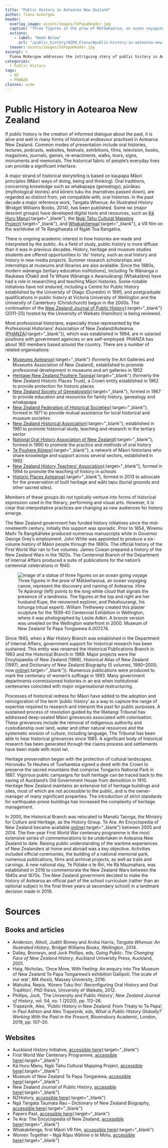 ```yaml
---
title: "Public History in Aotearoa New Zealand"
author: fiona mckergow
header:
  overlay_image: assets/images/TePapaHeader.jpg
  caption: "Three figures in the prow of Mātāwhaorua, an ocean voyaging canoe, represent the discovery and naming of Aotearoa. © Museum of New Zealand Te Papa Tongarewa A.007274"
  actions:
    - label: "Read Below"
      url: "/public_history/NZPH_Fiona/#public-history-in-aotearoa-new-zealand"
  teaser: assets/images/TePapaHeader.jpg
excerpt: >
  Fiona McKergow addresses the intriguing story of public history in Aotearoa New Zealand, including an exploration of its place in the ongoing processes of historical redress for Māori.
categories:
  - Public History
tags:
  - NZ
  - PHANZA
classes: wide
---
```

# Public History in Aotearoa New Zealand
If public history is the creation of informed dialogue about the past, it is alive and well in many forms of historical endeavour practised in Aotearoa New Zealand. Common modes of presentation include oral histories, lectures, podcasts, websites, festivals, exhibitions, films, television, books, magazines, journals, games, re-enactments, walks, tours, signs, monuments and memorials. The historical fabric of people’s everyday lives can provide a significant interface.

A major strand of historical storytelling is based on kaupapa Māori principles (Māori ways of doing, being and thinking). Oral traditions, concerning knowledge such as whakapapa (genealogy), pūrākau (mythological stories) and kōrero tuku iho (narratives passed down), are regarded as distinct from, yet compatible with, oral histories. In the past decade a major reference work, Tangata Whenua: An Illustrated History (Bridget Williams Books, 2014), has been published. Some iwi (major descent groups) have developed digital tools and resources, such as [Kā Huru Manu](https://www.kahurumanu.co.nz/){:target="_blank"}, the [Ngāi Tahu Cultural Mapping Project](https://www.kahurumanu.co.nz/){:target="_blank"}, and [Whakakitenga](https://www.wgtn.ac.nz/victorious/issues/victorious-2020/soaring-into-an-historical-maori-worldview-with-vr){:target="_blank"}, a VR film on the worldview of Te Rangihaeata of Ngāti Toa Rangatira.

There is ongoing academic interest in how histories are made and interpreted by the public. As a field of study, public history is more diffuse than it was in previous decades. History, heritage and museum studies students are offered opportunities to ‘do’ history, such as oral history and history in new media projects. Summer research scholarships and internships at museums and libraries are also available. Since the 1980s, modern wānanga (tertiary education institutions), including Te Wānanga o Raukawa (Ōtaki) and Te Whare Wānanga o Awanuiārangi (Whakatāne) have had a role in researching and teaching Māori histories. Some notable initiatives have not endured, including a Centre for Public History established by the University of Otago (Dunedin) in 1995, and postgraduate qualifications in public history at Victoria University of Wellington and the University of Canterbury (Christchurch) begun in the 2000s. The continuation of the [New Zealand Journal of Public History](https://www.waikato.ac.nz/fass/about/social-sciences/history/nzjph){:target="_blank"} (2011–20) hosted by the University of Waikato (Hamilton) is being reviewed.

Most professional historians, especially those represented by the Professional Historians’ Association of New Zealand/Aotearoa ([PHANZA](https://phanza.org.nz/){:target="_blank"}), which was established in 1994, are in salaried positions with government agencies or are self-employed. PHANZA has about 160 members based around the country. There are a number of related organisations:

-	[Museums Aotearoa](https://www.museumsaotearoa.org.nz/){:target="_blank"} (formerly the Art Galleries and Museums Association of New Zealand), established to promote professional development in museums and art galleries in 1952
-	[Heritage New Zealand Pouhere Taonga](https://www.heritage.org.nz/){:target="_blank"} (formerly the New Zealand Historic Places Trust), a Crown entity established in 1962 to provide protection for historic places
-	[New Zealand Society of Genealogists](https://www.genealogy.org.nz/){:target="_blank"}, formed in 1967 to provide education and resources for family history, genealogy and whakapapa
-	[New Zealand Federation of Historical Societies](https://www.nzhistoricalsocieties.org.nz/index.htm){:target="_blank"}, formed in 1971 to provide mutual assistance for local historical and museum societies
-	[New Zealand Historical Association](https://nzha.org.nz/){:target="_blank"}, established in 1981 to promote historical study, teaching and research in the tertiary sector
-	[National Oral History Association of New Zealand](http://www.oralhistory.org.nz/){:target="_blank"}, formed in 1990 to promote the practice and methods of oral history
-	[Te Pouhere Kōrero](https://www.facebook.com/tepouherekorero/){:target="_blank"}, a network of Māori historians who share knowledge and support across several sectors, established in 1992
-	[New Zealand History Teachers’ Association](https://nzhta.org.nz/){:target="_blank"}, formed in 1994 to promote the teaching of history in schools
-	[Historic Places Aotearoa](https://historicplacesaotearoa.org.nz/){:target="_blank"}, formed in 2013 to advocate for the preservation of built heritage and wāhi tapu (burial grounds and other sacred sites).

Members of these groups do not typically venture into forms of historical expression used in the literary, performing and visual arts. However, it is clear that interpretative practices are changing as new audiences for history emerge.

The New Zealand government has funded history initiatives since the mid-nineteenth century. Initially this support was sporadic. Prior to 1854, Wiremu Maihi Te Rangikāheke produced numerous manuscripts while in Governor George Grey’s employment. John White was appointed to produce a six-volume history of Māori people through the 1880s. The official history of the First World War ran to five volumes. James Cowan prepared a history of the New Zealand Wars in the 1920s. The Centennial Branch of the Department of Internal Affairs produced a suite of publications for the nation’s centennial celebrations in 1940.

<figure>
  <img src="{{ site.baseurl }}/assets/images/TePapa.jpg" alt="image of a statue of three figures on an ocean going voyage">
  <figcaption>Three figures in the prow of Mātāwhaorua, an ocean voyaging canoe, represent the discovery and naming of Aotearoa. Hine Te Apārangi (left) points to the long white cloud that signals the presence of a landmass. The figures at the top and right are her husband Kupe, the renowned explorer, and Pekahourangi, his tohunga (ritual expert). William Trethewey created this plaster sculpture for the 1939-40 Centennial Exhibition in Wellington, where it was photographed by Leslie Adkin. A bronze version was unveiled on the Wellington waterfront in 2000.
  Museum of New Zealand Te Papa Tongarewa A.007274.</figcaption>
</figure>

Since 1945, when a War History Branch was established in the Department of Internal Affairs, government support for historical research has been sustained. This entity was renamed the Historical Publications Branch in 1963 and the Historical Branch in 1989. Major projects were the Encylopaedia of New Zealand (1966), Historical Atlas of New Zealand (1997), and Dictionary of New Zealand Biography (5 volumes, 1990–2000; now [online](https://teara.govt.nz/en/biographies){:target="_blank"}). Numerous publications were produced to mark the centenary of women’s suffrage in 1993. Many government departments commissioned histories in an era when institutional centenaries coincided with major organisational restructuring.

Processes of historical redress for Māori have added to the adoption and reinvigoration of the term ‘public history’ as a way to capture the range of expertise required to research and interpret the past for public purposes. A sustained process of resolution guided by the Waitangi Tribunal has addressed deep-seated Māori grievances associated with colonisation. These grievances include the removal of indigenous authority and custodianship over land, water and other natural resources and the systematic erosion of culture, including language. The Tribunal has been able to hear historical grievances since 1985. A significant body of historical research has been generated through the claims process and settlements have been made with most iwi.

Heritage preservation began with the protection of cultural landscapes. Horonuku Te Heuheu of Tuwharetoa signed a deed with the Crown to preserve the sacred mountains that comprise Tongariro National Park in 1887. Vigorous public campaigns for built heritage can be traced back to the saving of Auckland’s Old Government House from demolition in 1910. Heritage New Zealand maintains an extensive list of heritage buildings and sites, most of which are not accessible to the public, and is the owner-manager of many significant properties. The introduction of strict standards for earthquake-prone buildings has increased the complexity of heritage management.

In 2000, the Historical Branch was relocated to Manatū Taonga, the Ministry for Culture and Heritage, as the History Group. Te Ara: An Encyclopedia of New Zealand became available [online](https://teara.govt.nz/en){:target="_blank"} between 2005 and 2014. The five-year First World War centenary programme is the most extensive series of commemorations to be undertaken in Aotearoa New Zealand to date. Raising public understanding of the wartime experiences of New Zealanders at home and abroad was a key objective. Activities included official ceremonies, the building of a national memorial park, numerous publications, films and archival projects, as well as trails and carvings. A new national day, Te Pūtake o te Riri, He Rā Maumahara, was established in 2016 to commemorate the New Zealand Wars between the 1840s and 1870s. The New Zealand government decided to make the history of Aotearoa an official part of the school curriculum (rather than an optional subject in the final three years at secondary school) in a landmark decision made in 2019.

# Sources

## Books and articles

- Anderson, Atholl, Judith Binney and Aroha Harris, *Tangata Whenua: An Illustrated History*, Bridget Williams Books, Wellington, 2014.
- Dalley, Bronwyn, and Jock Phillips, eds, *Going Public: The Changing Face of New Zealand History*, Auckland University Press, Auckland, 2001.
- Haig, Nicholas, ‘Once More, With Feeling: An enquiry into The Museum of New Zealand Te Papa Tongarewa’s exhibition Gallipoli: The scale of our war’, *MA thesis*, Massey University, 2016.
- Mahuika, Nepia, ‘Kōrero Tuku Iho’: Reconfiguring Oral History and Oral Tradition’, *PhD thesis*, University of Waikato, 2012.
- Phillips, Jock, ‘The University and Public History’, *New Zealand Journal of History*, vol. 54, no. 1 (2020), pp. 112–26.
- Trapeznik, Alex, ‘Public History in New Zealand: From Treaty to Te Papa’, in Paul Ashton and Alex Trapeznik, eds, *What is Public History Globally? Working With the Past in the Present*, Bloomsbury Academic, London, 2019, pp. 107–20.

## Websites

- Auckland History Initiative, [accessible here](https://ahi.auckland.ac.nz/2019/04/15/ben-schrader/){:target="_blank"}
- First World War Centenary Programme, [accessible here](https://ww100.govt.nz/sites/default/files/files/mch-ww100-report-ART-FINAL-WEB-RES.pdf ){:target="_blank"}
- Kā Huru Manu, Ngāi Tahu Cultural Mapping Project, [accessible here](https://www.kahurumanu.co.nz/){:target="_blank"}
- Museum of New Zealand Te Papa Tongarewa, [accessible here](https://www.tepapa.govt.nz/){:target="_blank"}
- New Zealand Journal of Public History, [accessible here](https://www.waikato.ac.nz/fass/about/social-sciences/history/nzjph){:target="_blank"}
- NZHistory, [accessible here](https://nzhistory.govt.nz/media/photo/state-funded-history){:target="_blank"}
- Ngā Tangata Taumata Rau – Dictionary of New Zealand Biography, [accessible here](https://teara.govt.nz/en/biographies){:target="_blank"}
- Papers Past, [accessible here](https://paperspast.natlib.govt.nz/){:target="_blank"}
- Te Ara: The Encyclopedia of New Zealand, [accessible here](https://teara.govt.nz/en){:target="_blank"}
- Whakakitenga, first Māori VR film, [accessible here](https://www.wgtn.ac.nz/victorious/issues/victorious-2020/soaring-into-an-historical-maori-worldview-with-vr){:target="_blank"}
- Women Together – Ngā Rōpu Wāhine o te Motu, [accessible here](https://nzhistory.govt.nz/women-together){:target="_blank"}
